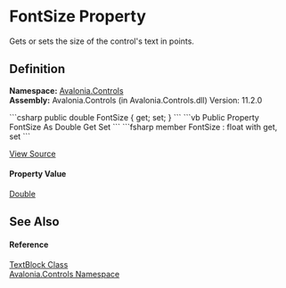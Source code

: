 # FontSize Property


Gets or sets the size of the control's text in points.



## Definition
**Namespace:** <a href="N_Avalonia_Controls">Avalonia.Controls</a>  
**Assembly:** Avalonia.Controls (in Avalonia.Controls.dll) Version: 11.2.0

<Tabs groupId="api-code-preview">
<TabItem value="csharp" label="C#">
```csharp
public double FontSize { get; set; }
```
</TabItem>
<TabItem value="vb" label="VB">
```vb
Public Property FontSize As Double
	Get
	Set
```
</TabItem>
<TabItem value="fsharp" label="F#">
```fsharp
member FontSize : float with get, set
```
</TabItem>
</Tabs>



<a href="https://github.com/AvaloniaUI/Avalonia/tree/master/src/Avalonia.Controls/TextBlock.cs#L234" title="View the source code">View Source</a>



#### Property Value
<a href="https://learn.microsoft.com/dotnet/api/system.double" target="_blank" rel="noopener noreferrer">Double</a>

## See Also


#### Reference
<a href="T_Avalonia_Controls_TextBlock">TextBlock Class</a>  
<a href="N_Avalonia_Controls">Avalonia.Controls Namespace</a>  

